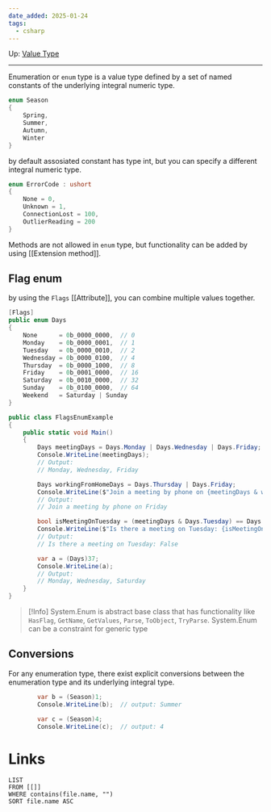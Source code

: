 ```yaml
---
date_added: 2025-01-24
tags:
  - csharp
---
```

Up: [Value Type](Value%20Type.md)
___
 Enumeration or `enum` type is a value type defined by a set of named constants of the underlying integral numeric type. 

```cs
enum Season
{
    Spring,
    Summer,
    Autumn,
    Winter
}
```

by default assosiated constant has type int, but you can specify a different integral numeric type.

```cs
enum ErrorCode : ushort
{
    None = 0,
    Unknown = 1,
    ConnectionLost = 100,
    OutlierReading = 200
}
```

Methods are not allowed in `enum` type, but functionality can be added by using [[Extension method]].

## Flag enum

by using the `Flags` [[Attribute]], you can combine multiple values together.

```cs
[Flags]
public enum Days
{
    None      = 0b_0000_0000,  // 0
    Monday    = 0b_0000_0001,  // 1
    Tuesday   = 0b_0000_0010,  // 2
    Wednesday = 0b_0000_0100,  // 4
    Thursday  = 0b_0000_1000,  // 8
    Friday    = 0b_0001_0000,  // 16
    Saturday  = 0b_0010_0000,  // 32
    Sunday    = 0b_0100_0000,  // 64
    Weekend   = Saturday | Sunday
}

public class FlagsEnumExample
{
    public static void Main()
    {
        Days meetingDays = Days.Monday | Days.Wednesday | Days.Friday;
        Console.WriteLine(meetingDays);
        // Output:
        // Monday, Wednesday, Friday

        Days workingFromHomeDays = Days.Thursday | Days.Friday;
        Console.WriteLine($"Join a meeting by phone on {meetingDays & workingFromHomeDays}");
        // Output:
        // Join a meeting by phone on Friday

        bool isMeetingOnTuesday = (meetingDays & Days.Tuesday) == Days.Tuesday;
        Console.WriteLine($"Is there a meeting on Tuesday: {isMeetingOnTuesday}");
        // Output:
        // Is there a meeting on Tuesday: False

        var a = (Days)37;
        Console.WriteLine(a);
        // Output:
        // Monday, Wednesday, Saturday
    }
}
```

>[!Info]
> System.Enum is abstract base class that has functionality like `HasFlag`, `GetName`, `GetValues`, `Parse`, `ToObject`, `TryParse`.  System.Enum can be a constraint for generic type
> 
## Conversions

For any enumeration type, there exist explicit conversions between the enumeration type and its underlying integral type.
```cs
        var b = (Season)1;
        Console.WriteLine(b);  // output: Summer

        var c = (Season)4;
        Console.WriteLine(c);  // output: 4
```

# Links
```dataview
LIST
FROM [[]]
WHERE contains(file.name, "")
SORT file.name ASC
```
